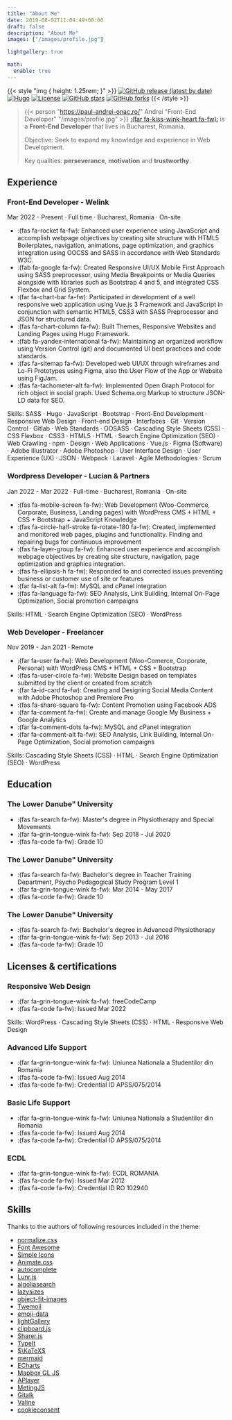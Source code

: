 ```yaml
---
title: "About Me"
date: 2019-08-02T11:04:49+08:00
draft: false
description: "About Me"
images: ["/images/profile.jpg"]

lightgallery: true

math:
  enable: true
---
```


{{< style "img { height: 1.25rem; }" >}}
[![GitHub release (latest by date)](https://img.shields.io/github/v/release/dillonzq/LoveIt?style=flat-square)](https://github.com/dillonzq/LoveIt/releases)
[![Hugo](https://img.shields.io/badge/Hugo-%5E0.62.0-ff4088?style=flat-square&logo=hugo)](https://gohugo.io/)
[![License](https://img.shields.io/github/license/dillonzq/LoveIt?style=flat-square)](https://github.com/dillonzq/LoveIt/blob/master/LICENSE)
[![GitHub stars](https://img.shields.io/github/stars/dillonzq/LoveIt?style=social)](https://github.com/dillonzq/LoveIt)
[![GitHub forks](https://img.shields.io/github/forks/dillonzq/LoveIt?style=social)](https://github.com/dillonzq/LoveIt/fork)
{{< /style >}}

> {{< person "https://paul-andrei-onac.ro/" Andrei "Front-End Developer" "/images/profile.jpg" >}} 
> [:(far fa-kiss-wink-heart fa-fw):](https://paul-andrei-onac.ro/) is a **Front-End Developer** that lives in Bucharest, Romania. 
> 
> Objective: Seek to expand my knowledge and experience in Web Development.
> 
> Key qualities: **perseverance**, **motivation** and **trustworthy**. 

## Experience

### Front-End Developer - Welink
Mar 2022 - Present · Full time ·
Bucharest, Romania · On-site

* :(fas fa-rocket fa-fw): Enhanced user experience using JavaScript and accomplish webpage objectives by creating site structure with HTML5 Boilerplates, navigation, animations, page optimization, and graphics integration using OOCSS and SASS in accordance with Web Standards W3C.
* :(fab fa-google fa-fw): Created Responsive UI/UX Mobile First Approach using SASS preprocessor, using Media Breakpoints or Media Queries alongside with libraries such as Bootstrap 4 and 5, and integrated CSS Flexbox and Grid System.
* :(far fa-chart-bar fa-fw): Participated in development of a well responsive web application using Vue.js 3 Framework and JavaScript in conjunction with semantic HTML5, CSS3 with SASS Preprocessor and JSON for structured data.
* :(fas fa-chart-column fa-fw): Built Themes, Responsive Websites and Landing Pages using Hugo Framework.
* :(fab fa-yandex-international fa-fw): Maintaining an organized workflow using Version Control (git) and documented UI best practices and code standards.
* :(fas fa-sitemap fa-fw): Developed web UI/UX through wireframes and Lo-Fi Prototypes using Figma, also the User Flow of the App or Website using FigJam.
* :(fas fa-tachometer-alt fa-fw): Implemented Open Graph Protocol for rich object in social graph. Used Schema.org Markup to structure JSON-LD data for SEO.

Skills: SASS · Hugo · JavaScript · Bootstrap · Front-End Development · Responsive Web Design · Front-end Design · Interfaces · Git · Version Control · Gitlab · Web Standards · OOSASS · Cascading Style Sheets (CSS) · CSS Flexbox · CSS3 · HTML5 · HTML · Search Engine Optimization (SEO) · Web Crawling · npm · Design · Web Applications · Vue.js · Figma (Software) · Adobe Illustrator · Adobe Photoshop · User Interface Design · User Experience (UX) · JSON · Webpack · Laravel · Agile Methodologies · Scrum

### Wordpress Developer - Lucian & Partners
Jan 2022 - Mar 2022 · Full-time ·
Bucharest, Romania · On-site

* :(fas fa-mobile-screen fa-fw):  Web Development (Woo-Commerce, Corporate, Business, Landing pages) with WordPress CMS + HTML + CSS + Bootstrap + JavaScript Knowledge
* :(fas fa-circle-half-stroke fa-rotate-180 fa-fw): Created, implemented and monitored web pages, plugins and functionality. Finding and repairing bugs for continuous improvement
* :(fas fa-layer-group fa-fw): Enhanced user experience and accomplish webpage objectives by creating site structure, navigation, page optimization and graphics integration.
* :(fas fa-ellipsis-h fa-fw): Responded to and corrected issues preventing business or customer use of site or features
* :(far fa-list-alt fa-fw): MySQL and cPanel integration
* :(fas fa-language fa-fw): SEO Analysis, Link Building, Internal On-Page Optimization, Social promotion campaigns

Skills: HTML · Search Engine Optimization (SEO) · WordPress

### Web Developer - Freelancer
Nov 2019 - Jan 2021 ·
Remote

* :(far fa-user fa-fw): Web Development (Woo-Comerce, Corporate, Personal) with WordPress CMS + HTML + CSS + Bootstrap
* :(fas fa-user-circle fa-fw): Website Design based on templates submitted by the client or created from scratch
* :(far fa-id-card fa-fw): Creating and Designing Social Media Content with Adobe Photoshop and Premiere Pro
* :(fas fa-share-square fa-fw): Content Promotion using Facebook ADS
* :(far fa-comment fa-fw): Create and manage Google My Business + Google Analytics
* :(far fa-comment-dots fa-fw): MySQL and cPanel integration
* :(far fa-comment-alt fa-fw): SEO Analysis, Link Building, Internal On-Page Optimization, Social promotion campaigns

Skills: Cascading Style Sheets (CSS) · HTML · Search Engine Optimization (SEO) · WordPress

## Education

### The Lower Danube" University

* :(fas fa-search fa-fw): Master's degree in Physiotherapy and Special Movements
* :(far fa-grin-tongue-wink fa-fw): Sep 2018 - Jul 2020
* :(fas fa-code fa-fw): Grade 10

### The Lower Danube" University

* :(fas fa-search fa-fw): Bachelor's degree in Teacher Training Department, Psycho Pedagogical Study Program Level 1
* :(far fa-grin-tongue-wink fa-fw): Mar 2014 - May 2017
* :(fas fa-code fa-fw): Grade 10

### The Lower Danube" University

* :(fas fa-search fa-fw): Bachelor's degree in Advanced Physiotherapy
* :(far fa-grin-tongue-wink fa-fw): Sep 2013 - Jul 2016
* :(fas fa-code fa-fw): Grade 10

## Licenses & certifications

### Responsive Web Design

* :(far fa-grin-tongue-wink fa-fw): freeCodeCamp
* :(fas fa-code fa-fw): Issued Mar 2022

Skills: WordPress · Cascading Style Sheets (CSS) · HTML · Responsive Web Design

### Advanced Life Support

* :(far fa-grin-tongue-wink fa-fw): Uniunea Nationala a Studentilor din Romania
* :(fas fa-code fa-fw): Issued Aug 2014
* :(fas fa-code fa-fw): Credential ID APSS/075/2014

### Basic Life Support

* :(far fa-grin-tongue-wink fa-fw): Uniunea Nationala a Studentilor din Romania
* :(fas fa-code fa-fw): Issued Aug 2014
* :(fas fa-code fa-fw): Credential ID APSS/075/2014

### ECDL

* :(far fa-grin-tongue-wink fa-fw): ECDL ROMANIA
* :(fas fa-code fa-fw): Issued Mar 2012
* :(fas fa-code fa-fw): Credential ID RO 102940

## Skills

Thanks to the authors of following resources included in the theme:

* [normalize.css](https://github.com/necolas/normalize.css)
* [Font Awesome](https://fontawesome.com/)
* [Simple Icons](https://github.com/simple-icons/simple-icons)
* [Animate.css](https://daneden.github.io/animate.css/)
* [autocomplete](https://github.com/algolia/autocomplete)
* [Lunr.js](https://lunrjs.com/)
* [algoliasearch](https://github.com/algolia/algoliasearch-client-javascript)
* [lazysizes](https://github.com/aFarkas/lazysizes)
* [object-fit-images](https://github.com/fregante/object-fit-images)
* [Twemoji](https://github.com/twitter/twemoji)
* [emoji-data](https://github.com/iamcal/emoji-data)
* [lightGallery](https://github.com/sachinchoolur/lightgallery)
* [clipboard.js](https://github.com/zenorocha/clipboard.js)
* [Sharer.js](https://github.com/ellisonleao/sharer.js)
* [TypeIt](https://typeitjs.com/)
* [$\KaTeX$](https://katex.org/)
* [mermaid](https://github.com/mermaid-js/mermaid)
* [ECharts](https://echarts.apache.org/)
* [Mapbox GL JS](https://docs.mapbox.com/mapbox-gl-js)
* [APlayer](https://github.com/MoePlayer/APlayer)
* [MetingJS](https://github.com/metowolf/MetingJS)
* [Gitalk](https://github.com/gitalk/gitalk)
* [Valine](https://valine.js.org/)
* [cookieconsent](https://github.com/osano/cookieconsent)
